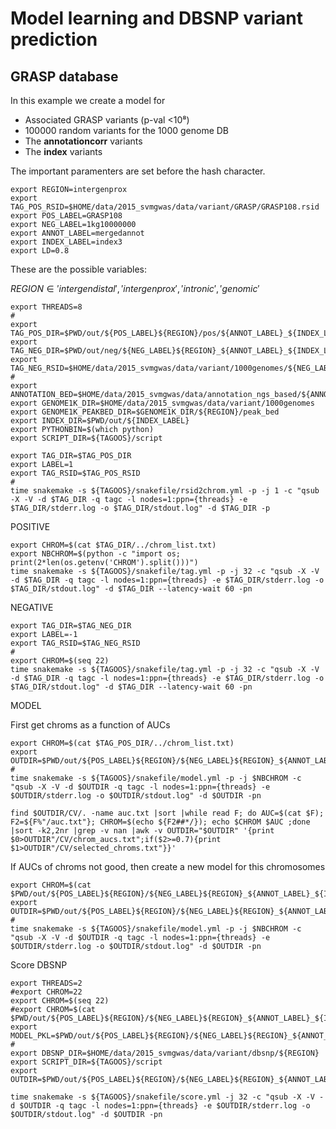 # Model learning and DBSNP variant prediction

## GRASP database

In this example we create a model for

- Associated GRASP variants (p-val <10⁸)
- 100000 random variants for the 1000 genome DB
- The __annotationcorr__ variants
- The __index__ variants

The important paramenters are set before the hash character.

~~~
export REGION=intergenprox
export TAG_POS_RSID=$HOME/data/2015_svmgwas/data/variant/GRASP/GRASP108.rsid
export POS_LABEL=GRASP108
export NEG_LABEL=1kg10000000
export ANNOT_LABEL=mergedannot
export INDEX_LABEL=index3
export LD=0.8
~~~

These are the possible variables:

$REGION \in {'intergendistal', 'intergenprox', 'intronic', 'genomic'}$

~~~
export THREADS=8
#
export TAG_POS_DIR=$PWD/out/${POS_LABEL}${REGION}/pos/${ANNOT_LABEL}_${INDEX_LABEL}
export TAG_NEG_DIR=$PWD/out/neg/${NEG_LABEL}${REGION}_${ANNOT_LABEL}_${INDEX_LABEL}
export TAG_NEG_RSID=$HOME/data/2015_svmgwas/data/variant/1000genomes/${NEG_LABEL}.rsid
#
export ANNOTATION_BED=$HOME/data/2015_svmgwas/data/annotation_ngs_based/${ANNOT_LABEL}/${ANNOT_LABEL}.bed
export GENOME1K_DIR=$HOME/data/2015_svmgwas/data/variant/1000genomes
export GENOME1K_PEAKBED_DIR=$GENOME1K_DIR/${REGION}/peak_bed
export INDEX_DIR=$PWD/out/${INDEX_LABEL}
export PYTHONBIN=$(which python)
export SCRIPT_DIR=${TAGOOS}/script
~~~

~~~
export TAG_DIR=$TAG_POS_DIR
export LABEL=1
export TAG_RSID=$TAG_POS_RSID
#
time snakemake -s ${TAGOOS}/snakefile/rsid2chrom.yml -p -j 1 -c "qsub -X -V -d $TAG_DIR -q tagc -l nodes=1:ppn={threads} -e $TAG_DIR/stderr.log -o $TAG_DIR/stdout.log" -d $TAG_DIR -p
~~~

POSITIVE

~~~
export CHROM=$(cat $TAG_DIR/../chrom_list.txt)
export NBCHROM=$(python -c "import os; print(2*len(os.getenv('CHROM').split()))")
time snakemake -s ${TAGOOS}/snakefile/tag.yml -p -j 32 -c "qsub -X -V -d $TAG_DIR -q tagc -l nodes=1:ppn={threads} -e $TAG_DIR/stderr.log -o $TAG_DIR/stdout.log" -d $TAG_DIR --latency-wait 60 -pn
~~~

NEGATIVE

~~~
export TAG_DIR=$TAG_NEG_DIR
export LABEL=-1
export TAG_RSID=$TAG_NEG_RSID
#
export CHROM=$(seq 22)
time snakemake -s ${TAGOOS}/snakefile/tag.yml -p -j 32 -c "qsub -X -V -d $TAG_DIR -q tagc -l nodes=1:ppn={threads} -e $TAG_DIR/stderr.log -o $TAG_DIR/stdout.log" -d $TAG_DIR --latency-wait 60 -pn
~~~

MODEL

First get chroms as a function of AUCs

~~~
export CHROM=$(cat $TAG_POS_DIR/../chrom_list.txt)
export OUTDIR=$PWD/out/${POS_LABEL}${REGION}/${NEG_LABEL}${REGION}_${ANNOT_LABEL}_${INDEX_LABEL}_model1
#
time snakemake -s ${TAGOOS}/snakefile/model.yml -p -j $NBCHROM -c "qsub -X -V -d $OUTDIR -q tagc -l nodes=1:ppn={threads} -e $OUTDIR/stderr.log -o $OUTDIR/stdout.log" -d $OUTDIR -pn
~~~

~~~
find $OUTDIR/CV/. -name auc.txt |sort |while read F; do AUC=$(cat $F); F2=${F%"/auc.txt"}; CHROM=$(echo ${F2##*/}); echo $CHROM $AUC ;done |sort -k2,2nr |grep -v nan |awk -v OUTDIR="$OUTDIR" '{print $0>OUTDIR"/CV/chrom_aucs.txt";if($2>=0.7){print $1>OUTDIR"/CV/selected_chroms.txt"}}'
~~~

If AUCs of chroms not good, then create a new model for this chromosomes

~~~
export CHROM=$(cat $PWD/out/${POS_LABEL}${REGION}/${NEG_LABEL}${REGION}_${ANNOT_LABEL}_${INDEX_LABEL}_model1/CV/selected_chroms.txt)
export OUTDIR=$PWD/out/${POS_LABEL}${REGION}/${NEG_LABEL}${REGION}_${ANNOT_LABEL}_${INDEX_LABEL}_model2
#
time snakemake -s ${TAGOOS}/snakefile/model.yml -p -j $NBCHROM -c "qsub -X -V -d $OUTDIR -q tagc -l nodes=1:ppn={threads} -e $OUTDIR/stderr.log -o $OUTDIR/stdout.log" -d $OUTDIR -pn
~~~

Score DBSNP

~~~
export THREADS=2
#export CHROM=22
export CHROM=$(seq 22)
#export CHROM=$(cat $PWD/out/${POS_LABEL}${REGION}/${NEG_LABEL}${REGION}_${ANNOT_LABEL}_${INDEX_LABEL}_model1/CV/selected_chroms.txt)
export MODEL_PKL=$PWD/out/${POS_LABEL}${REGION}/${NEG_LABEL}${REGION}_${ANNOT_LABEL}_${INDEX_LABEL}_model2/model.pkl
#
export DBSNP_DIR=$HOME/data/2015_svmgwas/data/variant/dbsnp/${REGION}
export SCRIPT_DIR=${TAGOOS}/script
export OUTDIR=$PWD/out/${POS_LABEL}${REGION}/${NEG_LABEL}${REGION}_${ANNOT_LABEL}_${INDEX_LABEL}_dbsnp

time snakemake -s ${TAGOOS}/snakefile/score.yml -j 32 -c "qsub -X -V -d $OUTDIR -q tagc -l nodes=1:ppn={threads} -e $OUTDIR/stderr.log -o $OUTDIR/stdout.log" -d $OUTDIR -pn
~~~

